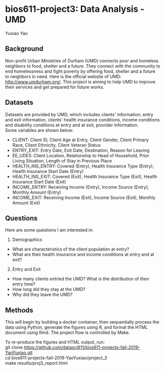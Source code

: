 # bios611-project3: Data Analysis - UMD
Yuxiao Yao

## Background 
Non-profit Urban Ministries of Durham (UMD) connects poor and homeless neighbors to food, shelter and a future. 
They connect with the community to end homelessness and fight poverty by offering food, shelter and a future to neighbors in need. 
Here is the official website of UMD: http://www.umdurham.org/. This project is aiming to help UMD to improve their services and get prepared for future works. 

## Datasets
Datasets are provided by UMD, which includes clients' information, entry and exit information, clients' health insurance conditions, income conditions and disability conditions at entry and at exit, provider information.  
Some variables are shown below:  
* CLIENT: Client ID, Client Age at Entry, Client Gender, Client Primary Race, Client Ethnicity, Client Veteran Status
* ENTRY_EXIT: Entry Date, Exit Date, Destination, Reason for Leaving
* EE_UDES: Client Location, Relationship to Head of Household, Prior Living Situation, Length of Stay in Previous Place
* HEALTH_INS_ENTRY: Covered (Entry), Health Insurance Type (Entry), Health Insurance Start Date (Entry)
* HEALTH_INS_EXIT: Covered (Exit), Health Insurance Type (Exit), Health Insurance Start Date (Exit)
* INCOME_ENTRY: Receiving Income (Entry), Income Source (Entry), Monthly Amount (Entry)
* INCOME_EXIT: Receiving Income (Exit), Income Source (Exit), Monthly Amount (Exit)


## Questions
Here are some questions I am interested in:
1. Demographics
  + What are characteristics of the client population at entry?
  + What are their health insurance and income conditions at entry and at exit?
  
2. Entry and Exit
  + How many clients entried the UMD? What is the distribution of their entry time?
  + How long did they stay at the UMD?
  + Why did they leave the UMD?

  

## Methods
This will begin by building a docker container, then sequentially process the data using Python, generate the figures using R, and format the HTML document using Rmd. The project flow is controlled by Make.

To re-produce the figures and HTML output, run:  
git clone https://github.com/datasci611/bios611-projects-fall-2019-YaoYuxiao.git  
cd bios611-projects-fall-2019-YaoYuxiao/project_3  
make results/proj3_report.html  

